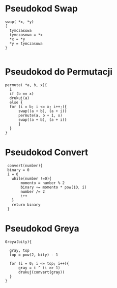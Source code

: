 # Pseudokod Swap
```
swap( *x, *y)
{
  tymczasowa
  tymczasowa = *x
  *x = *y
  *y = tymczasowa
}
  
```
# Pseudokod do Permutacji
```
permute( *a, b, x){
  i
  if (b == x)
  drukuj(a)
  else {
  for (i = b; i <= x; i++;){
      swap((a + b), (a + i))
      permute(a, b + 1, x)
      swap((a + b), (a + i))
      }
  }
}
```
# Pseudokod Convert
```
 convert(number){
 binary = 0
 i = 0
   while(number !=0){
       momento = number % 2
       binary += momento * pow(10, i)
       number /= 2
       i++
   }
   return binary
 }

```
# Pseudokod Greya
```
Greya(bity){

  gray, top
  top = pow(2, bity) - 1
  
  for (i = 0; i <= top; i++){
      gray = i ^ (i >> 1)
      drukuj(convert(gray))
  }
}
```
